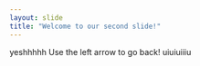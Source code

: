 ```yaml
---
layout: slide
title: "Welcome to our second slide!"
---
```

yeshhhhh
Use the left arrow to go back!
uiuiuiiiu
